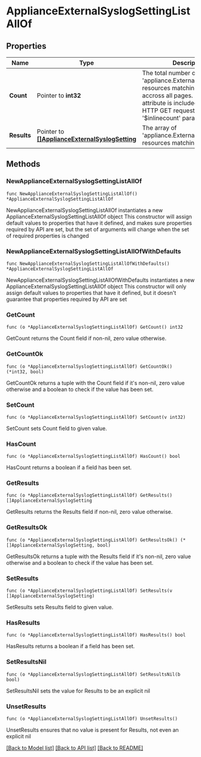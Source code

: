 # ApplianceExternalSyslogSettingListAllOf

## Properties

Name | Type | Description | Notes
------------ | ------------- | ------------- | -------------
**Count** | Pointer to **int32** | The total number of &#39;appliance.ExternalSyslogSetting&#39; resources matching the request, accross all pages. The &#39;Count&#39; attribute is included when the HTTP GET request includes the &#39;$inlinecount&#39; parameter. | [optional] 
**Results** | Pointer to [**[]ApplianceExternalSyslogSetting**](appliance.ExternalSyslogSetting.md) | The array of &#39;appliance.ExternalSyslogSetting&#39; resources matching the request. | [optional] 

## Methods

### NewApplianceExternalSyslogSettingListAllOf

`func NewApplianceExternalSyslogSettingListAllOf() *ApplianceExternalSyslogSettingListAllOf`

NewApplianceExternalSyslogSettingListAllOf instantiates a new ApplianceExternalSyslogSettingListAllOf object
This constructor will assign default values to properties that have it defined,
and makes sure properties required by API are set, but the set of arguments
will change when the set of required properties is changed

### NewApplianceExternalSyslogSettingListAllOfWithDefaults

`func NewApplianceExternalSyslogSettingListAllOfWithDefaults() *ApplianceExternalSyslogSettingListAllOf`

NewApplianceExternalSyslogSettingListAllOfWithDefaults instantiates a new ApplianceExternalSyslogSettingListAllOf object
This constructor will only assign default values to properties that have it defined,
but it doesn't guarantee that properties required by API are set

### GetCount

`func (o *ApplianceExternalSyslogSettingListAllOf) GetCount() int32`

GetCount returns the Count field if non-nil, zero value otherwise.

### GetCountOk

`func (o *ApplianceExternalSyslogSettingListAllOf) GetCountOk() (*int32, bool)`

GetCountOk returns a tuple with the Count field if it's non-nil, zero value otherwise
and a boolean to check if the value has been set.

### SetCount

`func (o *ApplianceExternalSyslogSettingListAllOf) SetCount(v int32)`

SetCount sets Count field to given value.

### HasCount

`func (o *ApplianceExternalSyslogSettingListAllOf) HasCount() bool`

HasCount returns a boolean if a field has been set.

### GetResults

`func (o *ApplianceExternalSyslogSettingListAllOf) GetResults() []ApplianceExternalSyslogSetting`

GetResults returns the Results field if non-nil, zero value otherwise.

### GetResultsOk

`func (o *ApplianceExternalSyslogSettingListAllOf) GetResultsOk() (*[]ApplianceExternalSyslogSetting, bool)`

GetResultsOk returns a tuple with the Results field if it's non-nil, zero value otherwise
and a boolean to check if the value has been set.

### SetResults

`func (o *ApplianceExternalSyslogSettingListAllOf) SetResults(v []ApplianceExternalSyslogSetting)`

SetResults sets Results field to given value.

### HasResults

`func (o *ApplianceExternalSyslogSettingListAllOf) HasResults() bool`

HasResults returns a boolean if a field has been set.

### SetResultsNil

`func (o *ApplianceExternalSyslogSettingListAllOf) SetResultsNil(b bool)`

 SetResultsNil sets the value for Results to be an explicit nil

### UnsetResults
`func (o *ApplianceExternalSyslogSettingListAllOf) UnsetResults()`

UnsetResults ensures that no value is present for Results, not even an explicit nil

[[Back to Model list]](../README.md#documentation-for-models) [[Back to API list]](../README.md#documentation-for-api-endpoints) [[Back to README]](../README.md)


